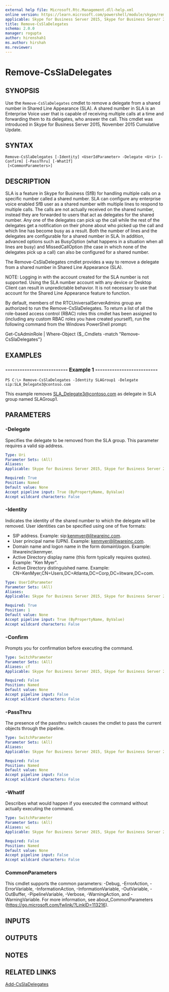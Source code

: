 ```yaml
---
external help file: Microsoft.Rtc.Management.dll-help.xml
online version: https://learn.microsoft.com/powershell/module/skype/remove-cssladelegates
applicable: Skype for Business Server 2015, Skype for Business Server 2019
title: Remove-CsSlaDelegates
schema: 2.0.0
manager: rogupta
author: hirenshah1
ms.author: hirshah
ms.reviewer:
---
```


# Remove-CsSlaDelegates

## SYNOPSIS
Use the `Remove-CsSlaDelegates` cmdlet to remove a delegate from a shared number in Shared Line Appearance (SLA). A shared number in SLA is an Enterprise Voice user that is capable of receiving multiple calls at a time and forwarding them to its delegates, who answer the call. This cmdlet was introduced in Skype for Business Server 2015, November 2015 Cumulative Update.

## SYNTAX

```
Remove-CsSlaDelegates [-Identity] <UserIdParameter> -Delegate <Uri> [-Confirm] [-PassThru] [-WhatIf]
 [<CommonParameters>]
```

## DESCRIPTION
SLA is a feature in Skype for Business (SfB) for handling multiple calls on a specific number called a shared number. SLA can configure any enterprise voice enabled SfB user as a shared number with multiple lines to respond to multiple calls. The calls are not actually received on the shared number, instead they are forwarded to users that act as delegates for the shared number. Any one of the delegates can pick up the call while the rest of the delegates get a notification on their phone about who picked up the call and which line has become busy as a result. Both the number of lines and the delegates are configurable for a shared number in SLA. In addition, advanced options such as BusyOption (what happens in a situation when all lines are busy) and MissedCallOption (the case in which none of the delegates pick up a call) can also be configured for a shared number.

The Remove-CsSlaDelegates cmdlet provides a way to remove a delegate from a shared number in Shared Line Appearance (SLA).

NOTE: Logging in with the account created for the SLA number is not supported. Using the SLA number account with any device or Desktop Client can result in unpredictable behavior. It is not necessary to use that account for the Shared Line Appearance feature to function.

By default, members of the RTCUniversalServerAdmins group are authorized to run the Remove-CsSlaDelegates. To return a list of all the role-based access control (RBAC) roles this cmdlet has been assigned to (including any custom RBAC roles you have created yourself), run the following command from the Windows PowerShell prompt:

Get-CsAdminRole | Where-Object {$_.Cmdlets -match "Remove-CsSlaDelegates"}

## EXAMPLES

### -------------------------- Example 1 --------------------------
```
PS C:\> Remove-CsSlaDelegates -Identity SLAGroup1 -Delegate sip:SLA_Delegate3@contoso.com
```

This example removes SLA_Delegate3@contoso.com as delegate in SLA group named SLAGroup1.


## PARAMETERS

### -Delegate
Specifies the delegate to be removed from the SLA group. This parameter requires a valid sip address.

```yaml
Type: Uri
Parameter Sets: (All)
Aliases: 
Applicable: Skype for Business Server 2015, Skype for Business Server 2019

Required: True
Position: Named
Default value: None
Accept pipeline input: True (ByPropertyName, ByValue)
Accept wildcard characters: False
```

### -Identity
Indicates the identity of the shared number to which the delegate will be removed. User identities can be specified using one of five formats:

- SIP address. Example: sip:kenmyer@litwareinc.com.
- User principal name (UPN). Example: kenmyer@litwareinc.com.
- Domain name and logon name in the form domain\logon. Example: litwareinc\kenmyer.
- Active Directory display name (this form typically requires quotes). Example: "Ken Myer".
- Active Directory distinguished name. Example: CN=KenMyer,CN=Users,DC=Atlanta,DC=Corp,DC=litware,DC=com.

```yaml
Type: UserIdParameter
Parameter Sets: (All)
Aliases: 
Applicable: Skype for Business Server 2015, Skype for Business Server 2019

Required: True
Position: 1
Default value: None
Accept pipeline input: True (ByPropertyName, ByValue)
Accept wildcard characters: False
```

### -Confirm
Prompts you for confirmation before executing the command.

```yaml
Type: SwitchParameter
Parameter Sets: (All)
Aliases: cf
Applicable: Skype for Business Server 2015, Skype for Business Server 2019

Required: False
Position: Named
Default value: None
Accept pipeline input: False
Accept wildcard characters: False
```

### -PassThru
The presence of the passthru switch causes the cmdlet to pass the current objects through the pipeline.

```yaml
Type: SwitchParameter
Parameter Sets: (All)
Aliases: 
Applicable: Skype for Business Server 2015, Skype for Business Server 2019

Required: False
Position: Named
Default value: None
Accept pipeline input: False
Accept wildcard characters: False
```

### -WhatIf
Describes what would happen if you executed the command without actually executing the command.

```yaml
Type: SwitchParameter
Parameter Sets: (All)
Aliases: wi
Applicable: Skype for Business Server 2015, Skype for Business Server 2019

Required: False
Position: Named
Default value: None
Accept pipeline input: False
Accept wildcard characters: False
```

### CommonParameters
This cmdlet supports the common parameters: -Debug, -ErrorAction, -ErrorVariable, -InformationAction, -InformationVariable, -OutVariable, -OutBuffer, -PipelineVariable, -Verbose, -WarningAction, and -WarningVariable. For more information, see about_CommonParameters (https://go.microsoft.com/fwlink/?LinkID=113216).

## INPUTS

## OUTPUTS

## NOTES

## RELATED LINKS
[Add-CsSlaDelegates](https://learn.microsoft.com/powershell/module/skype/add-cssladelegates?view=skype-ps)
